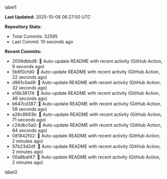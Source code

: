 
label1 
<!-- ACTIVITY_START -->
**Last Updated:** 2025-10-08 06:27:50 UTC

**Repository Stats:**
- Total Commits: 52595
- Last Commit: 10 seconds ago

**Recent Commits:**
- 2009dbbd8: 🤖 Auto-update README with recent activity (GitHub Action, 9 seconds ago)
- 5b6f0cfd0: 🤖 Auto-update README with recent activity (GitHub Action, 22 seconds ago)
- d961c0ad9: 🤖 Auto-update README with recent activity (GitHub Action, 32 seconds ago)
- e18b38174: 🤖 Auto-update README with recent activity (GitHub Action, 46 seconds ago)
- b647cd387: 🤖 Auto-update README with recent activity (GitHub Action, 58 seconds ago)
- a26c8893b: 🤖 Auto-update README with recent activity (GitHub Action, 71 seconds ago)
- c24dbc5a0: 🤖 Auto-update README with recent activity (GitHub Action, 84 seconds ago)
- 081842f02: 🤖 Auto-update README with recent activity (GitHub Action, 2 minutes ago)
- 97b23d2df: 🤖 Auto-update README with recent activity (GitHub Action, 2 minutes ago)
- 00a8baf47: 🤖 Auto-update README with recent activity (GitHub Action, 2 minutes ago)
<!-- ACTIVITY_END -->

label2
